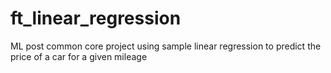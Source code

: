 # ft_linear_regression
ML post common core project using sample linear regression to predict the price of a car for a given mileage
